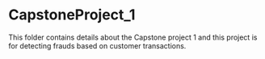 # CapstoneProject_1
This folder contains details about the Capstone project 1 and this project is for detecting frauds based on customer transactions. 
